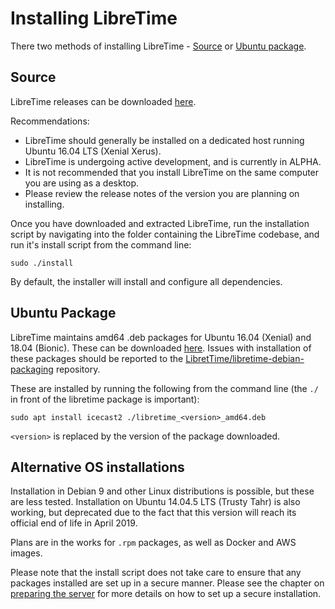 # Installing LibreTime
There two methods of installing LibreTime - [Source](#source) or
[Ubuntu package](#ubuntu-package).

## Source
LibreTime releases can be downloaded [here](https://github.com/LibreTime/libretime/releases).

Recommendations:

- LibreTime should generally be installed on a dedicated host running Ubuntu 16.04 LTS (Xenial Xerus).
- LibreTime is undergoing active development, and is currently in ALPHA.
- It is not recommended that you install LibreTime on the same computer you are using as a desktop.
- Please review the release notes of the version you are planning on installing.

Once you have downloaded and extracted LibreTime, run the installation script by navigating into the
folder containing the LibreTime codebase, and run it's install script from the command line:

```
sudo ./install
```

By default, the installer will install and configure all dependencies.

## Ubuntu Package
LibreTime maintains amd64 .deb packages for Ubuntu 16.04 (Xenial) and 18.04
(Bionic). These can be downloaded [here](https://github.com/LibreTime/libretime-debian-packaging/releases).
Issues with installation of these packages should be reported to the
[LibretTime/libretime-debian-packaging](https://github.com/LibreTime/libretime-debian-packaging)
repository.

These are installed by running the following from the command line (the `./` in
front of the libretime package is important):

```
sudo apt install icecast2 ./libretime_<version>_amd64.deb
```
`<version>` is replaced by the version of the package downloaded.

## Alternative OS installations
Installation in Debian 9 and other Linux distributions is possible, but these
are less tested. Installation on Ubuntu 14.04.5 LTS (Trusty Tahr) is also working, but deprecated due to the
fact that this version will reach its official end of life in April 2019.

Plans are in the works for `.rpm` packages, as well as Docker and AWS images.

Please note that the install script does not take care to ensure that any
packages installed are set up in a secure manner. Please see the chapter on
[preparing the server](manual/preparing-the-server.md) for more details on
how to set up a secure installation.

